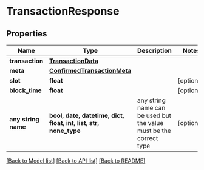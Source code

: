 # TransactionResponse


## Properties
Name | Type | Description | Notes
------------ | ------------- | ------------- | -------------
**transaction** | [**TransactionData**](TransactionData.md) |  | 
**meta** | [**ConfirmedTransactionMeta**](ConfirmedTransactionMeta.md) |  | 
**slot** | **float** |  | [optional] 
**block_time** | **float** |  | [optional] 
**any string name** | **bool, date, datetime, dict, float, int, list, str, none_type** | any string name can be used but the value must be the correct type | [optional]

[[Back to Model list]](../README.md#documentation-for-models) [[Back to API list]](../README.md#documentation-for-api-endpoints) [[Back to README]](../README.md)


